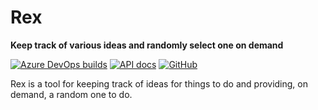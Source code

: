 # Rex 
**Keep track of various ideas and randomly select one on demand**

[![Azure DevOps builds](https://img.shields.io/azure-devops/build/sierrasoftworks/d5e46d6d-e6a4-4338-b354-31935571eed9/14?style=for-the-badge)](https://dev.azure.com/sierrasoftworks/opensource/_build?definitionId=14&_a=summary)
[![API docs](https://img.shields.io/badge/docs-api-blue.svg?style=for-the-badge)](https://rexapp.docs.apiary.io)
[![GitHub](https://img.shields.io/github/license/SierraSoftworks/rex-csharp.svg?style=for-the-badge)](https://github.com/SierraSoftworks/rex-csharp/blob/master/LICENSE)

Rex is a tool for keeping track of ideas for things to do and providing, on demand,
a random one to do.

